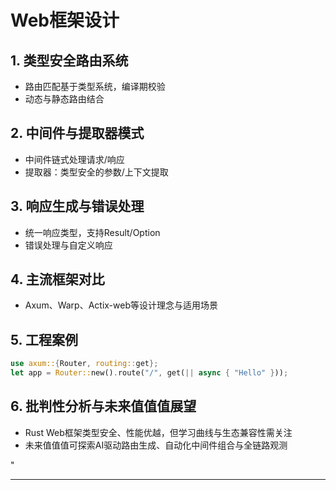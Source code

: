 ﻿# Web框架设计

## 1. 类型安全路由系统

- 路由匹配基于类型系统，编译期校验
- 动态与静态路由结合

## 2. 中间件与提取器模式

- 中间件链式处理请求/响应
- 提取器：类型安全的参数/上下文提取

## 3. 响应生成与错误处理

- 统一响应类型，支持Result/Option
- 错误处理与自定义响应

## 4. 主流框架对比

- Axum、Warp、Actix-web等设计理念与适用场景

## 5. 工程案例

```rust
use axum::{Router, routing::get};
let app = Router::new().route("/", get(|| async { "Hello" }));
```

## 6. 批判性分析与未来值值值展望

- Rust Web框架类型安全、性能优越，但学习曲线与生态兼容性需关注
- 未来值值值可探索AI驱动路由生成、自动化中间件组合与全链路观测

"

---
